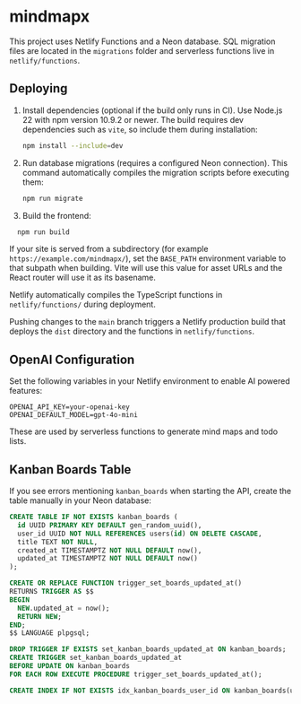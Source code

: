 # mindmapx

This project uses Netlify Functions and a Neon database. SQL migration files are located in the `migrations` folder and serverless functions live in `netlify/functions`.

## Deploying

1. Install dependencies (optional if the build only runs in CI). Use Node.js 22
   with npm version 10.9.2 or newer. The build requires dev dependencies such as
   `vite`, so include them during installation:
   ```bash
   npm install --include=dev
   ```
2. Run database migrations (requires a configured Neon connection). This command
   automatically compiles the migration scripts before executing them:
   ```bash
   npm run migrate
   ```
3. Build the frontend:
```bash
  npm run build
```

If your site is served from a subdirectory (for example
`https://example.com/mindmapx/`), set the `BASE_PATH` environment variable to
that subpath when building. Vite will use this value for asset URLs and the
React router will use it as its basename.

Netlify automatically compiles the TypeScript functions in
`netlify/functions/` during deployment.

Pushing changes to the `main` branch triggers a Netlify production build that deploys the `dist` directory and the functions in `netlify/functions`.

## OpenAI Configuration

Set the following variables in your Netlify environment to enable AI powered features:

```
OPENAI_API_KEY=your-openai-key
OPENAI_DEFAULT_MODEL=gpt-4o-mini
```

These are used by serverless functions to generate mind maps and todo lists.

## Kanban Boards Table

If you see errors mentioning `kanban_boards` when starting the API, create the table manually in your Neon database:

```sql
CREATE TABLE IF NOT EXISTS kanban_boards (
  id UUID PRIMARY KEY DEFAULT gen_random_uuid(),
  user_id UUID NOT NULL REFERENCES users(id) ON DELETE CASCADE,
  title TEXT NOT NULL,
  created_at TIMESTAMPTZ NOT NULL DEFAULT now(),
  updated_at TIMESTAMPTZ NOT NULL DEFAULT now()
);

CREATE OR REPLACE FUNCTION trigger_set_boards_updated_at()
RETURNS TRIGGER AS $$
BEGIN
  NEW.updated_at = now();
  RETURN NEW;
END;
$$ LANGUAGE plpgsql;

DROP TRIGGER IF EXISTS set_kanban_boards_updated_at ON kanban_boards;
CREATE TRIGGER set_kanban_boards_updated_at
BEFORE UPDATE ON kanban_boards
FOR EACH ROW EXECUTE PROCEDURE trigger_set_boards_updated_at();

CREATE INDEX IF NOT EXISTS idx_kanban_boards_user_id ON kanban_boards(user_id);
```
